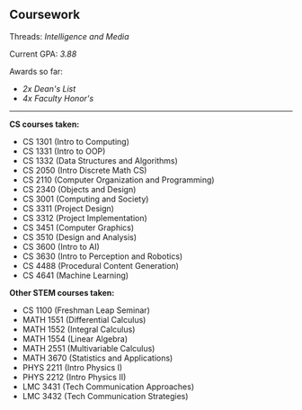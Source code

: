 ## Coursework

Threads: *Intelligence and Media*

Current GPA: *3.88*

Awards so far:
- *2x Dean's List*
- *4x Faculty Honor's*

---

**CS courses taken:**
- CS 1301 (Intro to Computing)
- CS 1331 (Intro to OOP)
- CS 1332 (Data Structures and Algorithms)
- CS 2050 (Intro Discrete Math CS)
- CS 2110 (Computer Organization and Programming)
- CS 2340 (Objects and Design)
- CS 3001 (Computing and Society)
- CS 3311 (Project Design)
- CS 3312 (Project Implementation)
- CS 3451 (Computer Graphics)
- CS 3510 (Design and Analysis)
- CS 3600 (Intro to AI)
- CS 3630 (Intro to Perception and Robotics)
- CS 4488 (Procedural Content Generation)
- CS 4641 (Machine Learning)

**Other STEM courses taken:**
- CS 1100 (Freshman Leap Seminar)
- MATH 1551 (Differential Calculus)
- MATH 1552 (Integral Calculus)
- MATH 1554 (Linear Algebra)
- MATH 2551 (Multivariable Calculus)
- MATH 3670 (Statistics and Applications)
- PHYS 2211 (Intro Physics I)
- PHYS 2212 (Intro Physics II)
- LMC 3431 (Tech Communication Approaches)
- LMC 3432 (Tech Communication Strategies)
